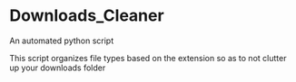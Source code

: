 # Downloads_Cleaner
An automated python script

This script organizes file types based on the extension so as to not clutter up your downloads folder
